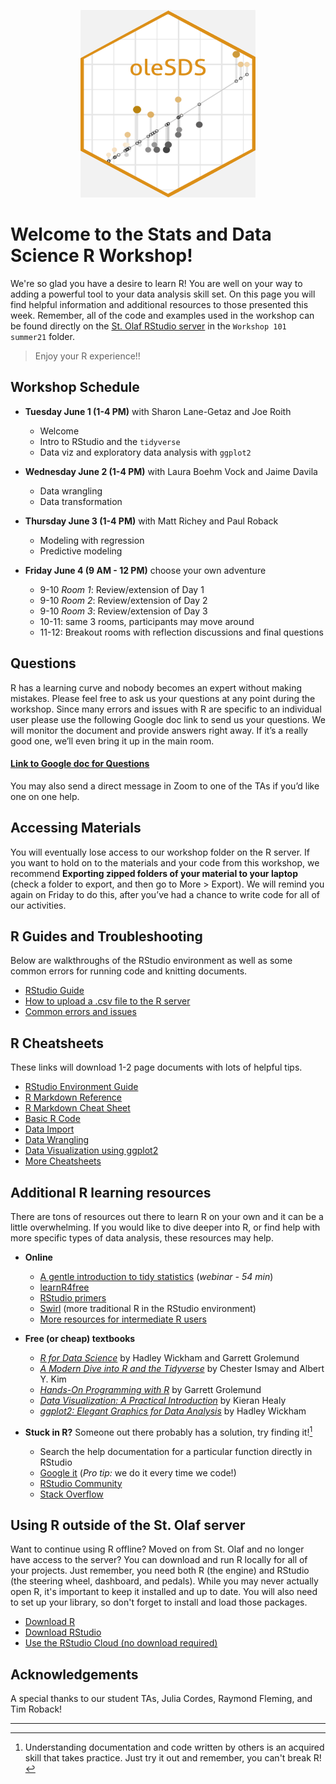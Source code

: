 <p align="center">
  <img width="280" height="300" src="sdshex.png">
</p>

# Welcome to the Stats and Data Science R Workshop!

We're so glad you have a desire to learn R! You are well on your way to adding a powerful tool to your data analysis skill set. On this page you will find helpful information and additional resources to those presented this week. Remember, all of the code and examples used in the workshop can be found directly on the [St. Olaf RStudio server](https://r.stolaf.edu/) in the `Workshop 101 summer21` folder.

> Enjoy your R experience!!

## Workshop Schedule

- **Tuesday June 1 (1-4 PM)** with Sharon Lane-Getaz and Joe Roith
    - Welcome
    - Intro to RStudio and the `tidyverse`
    - Data viz and exploratory data analysis with `ggplot2`

- **Wednesday June 2 (1-4 PM)** with Laura Boehm Vock and Jaime Davila
    - Data wrangling
    - Data transformation

- **Thursday June 3 (1-4 PM)** with Matt Richey and Paul Roback
    - Modeling with regression
    - Predictive modeling

- **Friday June 4 (9 AM - 12 PM)** choose your own adventure
    - 9-10 *Room 1*: Review/extension of Day 1
    - 9-10 *Room 2*: Review/extension of Day 2
    - 9-10 *Room 3*: Review/extension of Day 3
    - 10-11: same 3 rooms, participants may move around
    - 11-12: Breakout rooms with reflection discussions and final questions

## Questions

R has a learning curve and nobody becomes an expert without making mistakes. Please feel free to ask us your questions at any point during the workshop. Since many errors and issues with R are specific to an individual user please use the following Google doc link to send us your questions. We will monitor the document and provide answers right away. If it’s a really good one, we’ll even bring it up in the main room.

#### [**Link to Google doc for Questions**](https://docs.google.com/document/d/1Mbq-ehvx_DpYUIYlBFUxSLbUxS9s3Di6yYxXVGHy_nM/edit?usp=sharing)

You may also send a direct message in Zoom to one of the TAs if you’d like one on one help.

## Accessing Materials

You will eventually lose access to our workshop folder on the R server.  If you want to hold on to the materials and your code from this workshop, we recommend **Exporting zipped folders of your material to your laptop** (check a folder to export, and then go to More > Export). We will remind you again on Friday to do this, after you’ve had a chance to write code for all of our activities.

## R Guides and Troubleshooting
Below are walkthroughs of the RStudio environment as well as some common errors for running code and knitting documents.

- [RStudio Guide](https://drive.google.com/file/d/1O9jSXFWokTMiOCWXHVJP2iacX7D2r43v/view?usp=sharing)
- [How to upload a .csv file to the R server](https://docs.google.com/document/d/1hHWyyRQxH69BVM4rLwgqE2fqtPi3lRD5rQIKC4o2s48/edit?usp=sharing)
- [Common errors and issues](https://docs.google.com/document/d/1fWiqTo0wqPwIpD0ezTVLHodj-7SUN9id-kvvlJOznvY/edit?usp=sharing)

## R Cheatsheets
These links will download 1-2 page documents with lots of helpful tips.

- [RStudio Environment Guide](https://github.com/rstudio/cheatsheets/raw/master/rstudio-ide.pdf)
- [R Markdown Reference](https://www.rstudio.com/wp-content/uploads/2015/03/rmarkdown-reference.pdf)
- [R Markdown Cheat Sheet](https://github.com/rstudio/cheatsheets/raw/master/rmarkdown-2.0.pdf)
- [Basic R Code](http://github.com/rstudio/cheatsheets/raw/master/base-r.pdf)
- [Data Import](https://github.com/rstudio/cheatsheets/raw/master/data-import.pdf)
- [Data Wrangling](https://github.com/rstudio/cheatsheets/raw/master/data-transformation.pdf)
- [Data Visualization using ggplot2](https://github.com/rstudio/cheatsheets/raw/master/data-visualization-2.1.pdf)
- [More Cheatsheets](https://www.rstudio.com/resources/cheatsheets/)

## Additional R learning resources
There are tons of resources out there to learn R on your own and it can be a little overwhelming. If you would like to dive deeper into R, or find help with more specific types of data analysis, these resources may help.

- **Online**
    - [A gentle introduction to tidy statistics](https://www.rstudio.com/resources/webinars/a-gentle-introduction-to-tidy-statistics-in-r/) (*webinar - 54 min*)
    - [learnR4free](https://www.learnr4free.com/advanced.html)
    - [RStudio primers](https://rstudio.cloud/learn/primers)
    - [Swirl](http://swirlstats.com/) (more traditional R in the RStudio environment)
    - [More resources for intermediate R users](https://education.rstudio.com/learn/intermediate/)

- **Free (or cheap) textbooks**
    - [*R for Data Science*](https://r4ds.had.co.nz/) by Hadley Wickham and Garrett Grolemund
    - [*A Modern Dive into R and the Tidyverse*](https://moderndive.com/) by Chester Ismay and Albert Y. Kim
    - [*Hands-On Programming with R*](https://rstudio-education.github.io/hopr/) by Garrett Grolemund
    - [*Data Visualization: A Practical Introduction*](https://kieranhealy.org/publications/dataviz/) by Kieran Healy
    - [*ggplot2: Elegant Graphics for Data Analysis*](https://www.amazon.com/dp/0387981403/) by Hadley Wickham

- **Stuck in R?** Someone out there probably has a solution, try finding it![^*]
    - Search the help documentation for a particular function directly in RStudio
    - [Google it](https://www.google.com/) (*Pro tip:* we do it every time we code!)
    - [RStudio Community](https://community.rstudio.com/)
    - [Stack Overflow](https://stackoverflow.com/questions/tagged/r)

[^*]: Understanding documentation and code written by others is an acquired skill that takes practice. Just try it out and remember, you can't break R!
    

## Using R outside of the St. Olaf server
Want to continue using R offline? Moved on from St. Olaf and no longer have access to the server? You can download and run R locally for all of your projects. Just remember, you need both R (the engine) and RStudio (the steering wheel, dashboard, and pedals). While you may never actually open R, it's important to keep it installed and up to date. You will also need to set up your library, so don't forget to install and load those packages.

- [Download R](https://www.r-project.org/)
- [Download RStudio](https://www.rstudio.com/)
- [Use the RStudio Cloud (no download required)](https://rstudio.cloud/)

## Acknowledgements

A special thanks to our student TAs, Julia Cordes, Raymond Fleming, and Tim Roback!

---
